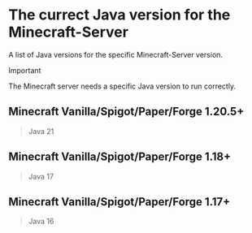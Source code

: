 # The currect Java version for the Minecraft-Server
A list of Java versions for the specific Minecraft-Server version.

> [!IMPORTANT]
> The Minecraft server needs a specific Java version to run correctly.

## Minecraft Vanilla/Spigot/Paper/Forge 1.20.5+
> Java 21
## Minecraft Vanilla/Spigot/Paper/Forge 1.18+
> Java 17
## Minecraft Vanilla/Spigot/Paper/Forge 1.17+
> Java 16
